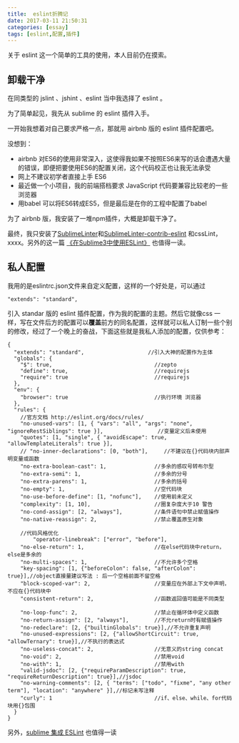 ```yaml
---
title:  eslint折腾记
date: 2017-03-11 21:50:31
categories: [essay]
tags: [eslint,配置,插件]
---
```


关于 eslint 这一个简单的工具的使用，本人目前仍在摸索。

<!--more-->

## 卸载干净

在同类型的 jslint 、jshint 、eslint 当中我选择了 eslint 。

为了简单起见，我先从 sublime 的 eslint 插件入手。

一开始我想着对自己要求严格一点，那就用 airbnb 版的 eslint 插件配置吧。

没想到：

- airbnb 对ES6的使用非常深入，这使得我如果不按照ES6来写的话会遭遇大量的错误，即便把要使用ES6的配置关闭，这个代码校正也让我无法承受
- 网上不建议初学者直接上手 ES6
- 最近做一个小项目，我的前端搭档要求 JavaScript 代码要兼容比较老的一些浏览器
- 用babel 可以将ES6转成ES5，但是最后是在你的工程中配置了babel

为了 airbnb 版，我安装了一堆npm插件，大概是卸载干净了。

最终，我只安装了[SublimeLinter](https://github.com/SublimeLinter/SublimeLinter3)和[SublimeLinter-contrib-eslint](https://github.com/roadhump/SublimeLinter-eslint) 和cssLint，xxxx。另外的这一篇 [《在Sublime3中使用ESLint》](http://www.tuicool.com/articles/faANRvj) 也值得一读。

## 私人配置

我用的是eslintrc.json文件来自定义配置，这样的一个好处是，可以通过

```
"extends": "standard",
```

引入 standar 版的 eslint 插件配置，作为我的配置的主题。然后它就像css 一样，写在文件后方的配置可以**覆盖**前方的同名配置，这样就可以私人订制一些个别的修改，经过了一个晚上的奋战，下面这些就是我私人添加的配置，仅供参考：

```
{
  "extends": "standard",					//引入大神的配置作为主体
  "globals": {
    "$": true,                                //zepto
    "define": true,                           //requirejs
    "require": true                           //requirejs
  },
  "env": {
    "browser": true                           //执行环境 浏览器
  },
  "rules": {
    //官方文档 http://eslint.org/docs/rules/
    "no-unused-vars": [1, { "vars": "all", "args": "none", "ignoreRestSiblings": true }],                 //变量定义后未使用
    "quotes": [1, "single", { "avoidEscape": true, "allowTemplateLiterals": true }],
    // "no-inner-declarations": [0, "both"],     //不建议在{}代码块内部声明变量或函数
    "no-extra-boolean-cast": 1,               //多余的感叹号转布尔型
    "no-extra-semi": 1,                       //多余的分号
    "no-extra-parens": 1,                     //多余的括号
    "no-empty": 1,                            //空代码块
    "no-use-before-define": [1, "nofunc"],    //使用前未定义
    "complexity": [1, 10],                    //圈复杂度大于10 警告
    "no-cond-assign": [2, "always"],          //条件语句中禁止赋值操作
    "no-native-reassign": 2,                  //禁止覆盖原生对象

    //代码风格优化
        "operator-linebreak": ["error", "before"],
    "no-else-return": 1,                      //在else代码块中return，else是多余的
    "no-multi-spaces": 1,                     //不允许多个空格
    "key-spacing": [1, {"beforeColon": false, "afterColon": true}],//object直接量建议写法 : 后一个空格前面不留空格
    "block-scoped-var": 2,                    //变量应在外部上下文中声明，不应在{}代码块中
    "consistent-return": 2,                   //函数返回值可能是不同类型

    "no-loop-func": 2,                        //禁止在循环体中定义函数
    "no-return-assign": [2, "always"],        //不允return时有赋值操作
    "no-redeclare": [2, {"builtinGlobals": true}],//不允许重复声明
    "no-unused-expressions": [2, {"allowShortCircuit": true, "allowTernary": true}],//不执行的表达式
    "no-useless-concat": 2,                   //无意义的string concat
    "no-void": 2,                             //禁用void
    "no-with": 1,                             //禁用with
    "valid-jsdoc": [2, {"requireParamDescription": true, "requireReturnDescription": true}],//jsdoc
    "no-warning-comments": [2, { "terms": ["todo", "fixme", "any other term"], "location": "anywhere" }],//标记未写注释
    "curly": 1                                //if、else、while、for代码块用{}包围
  }
}
```

另外，[sublime 集成 ESLint](http://blog.csdn.net/lj745280746/article/details/49658249) 也值得一读